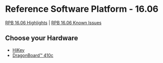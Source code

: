 # Reference Software Platform - 16.06

[RPB 16.06 Highlights](Highlights.md) | [RPB 16.06 Known Issues](Known-Issues.md)

## Choose your Hardware

- [HiKey](ConsumerEdition/HiKey/README.md)
- [DragonBoard™ 410c](ConsumerEdition/DragonBoard-410c/README.md)
